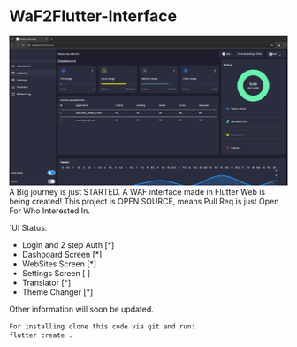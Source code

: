 # WaF2Flutter-Interface

![Image description](B1.png)
A Big journey is just STARTED.
A WAF interface made in Flutter Web is being created!
This project is OPEN SOURCE, means Pull Req is just Open For Who Interested In.

`UI Status:
- Login and 2 step Auth [*]
- Dashboard Screen      [*]
- WebSites Screen       [*]
- Settings Screen       [ ]
- Translator            [*]
- Theme Changer         [*]
  

Other information will soon be updated.
```
For installing clone this code via git and run:
flutter create .
```
